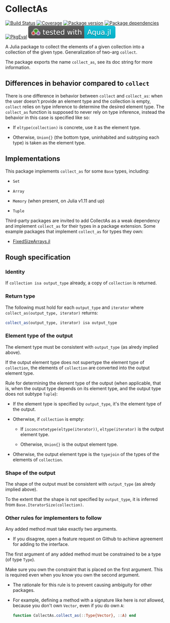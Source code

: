 # CollectAs

[![Build Status](https://github.com/JuliaCollections/CollectAs.jl/actions/workflows/CI.yml/badge.svg?branch=main)](https://github.com/JuliaCollections/CollectAs.jl/actions/workflows/CI.yml?query=branch%3Amain)
[![Coverage](https://codecov.io/gh/JuliaCollections/CollectAs.jl/branch/main/graph/badge.svg)](https://codecov.io/gh/JuliaCollections/CollectAs.jl)
[![Package version](https://juliahub.com/docs/General/CollectAs/stable/version.svg)](https://juliahub.com/ui/Packages/General/CollectAs)
[![Package dependencies](https://juliahub.com/docs/General/CollectAs/stable/deps.svg)](https://juliahub.com/ui/Packages/General/CollectAs?t=2)
[![PkgEval](https://JuliaCI.github.io/NanosoldierReports/pkgeval_badges/C/CollectAs.svg)](https://JuliaCI.github.io/NanosoldierReports/pkgeval_badges/C/CollectAs.html)
[![Aqua](https://raw.githubusercontent.com/JuliaTesting/Aqua.jl/master/badge.svg)](https://github.com/JuliaTesting/Aqua.jl)

A Julia package to collect the elements of a given collection into a collection of the given type. Generalization of two-arg `collect`.

The package exports the name `collect_as`, see its doc string for more information.

## Differences in behavior compared to `collect`

There is one difference in behavior between `collect` and `collect_as`: when the user doesn't provide an element type and the collection is empty, `collect` relies on type inference to determine the desired element type. The `collect_as` function is supposed to never rely on type inference, instead the behavior in this case is specified like so:

* If `eltype(collection)` is concrete, use it as the element type.

* Otherwise, `Union{}` (the bottom type, uninhabited and subtyping each type) is taken as the element type.

## Implementations

This package implements `collect_as` for some `Base` types, including:

* `Set`

* `Array`

* `Memory` (when present, on Julia v1.11 and up)

* `Tuple`

Third-party packages are invited to add CollectAs as a weak dependency and implement `collect_as` for their types in a package extension. Some example packages that implement `collect_as` for types they own:

* [FixedSizeArrays.jl](https://github.com/JuliaArrays/FixedSizeArrays.jl)

## Rough specification

### Identity

If `collection isa output_type` already, a copy of `collection` is returned.

### Return type

The following must hold for each `output_type` and `iterator` where `collect_as(output_type, iterator)` returns:

```julia
collect_as(output_type, iterator) isa output_type
```

### Element type of the output

The element type must be consistent with `output_type` (as alredy implied above).

If the output element type does not supertype the element type of `collection`, the elements of `collection` are converted into the output element type.

Rule for determining the element type of the output (when applicable, that is, when the output type depends on its element type, and the output type does not subtype `Tuple`):

* If the element type is specified by `output_type`, it's the element type of the output.

* Otherwise, if `collection` is empty:

    * If `isconcretetype(eltype(iterator))`, `eltype(iterator)` is the output element type.

    * Otherwise, `Union{}` is the output element type.

* Otherwise, the output element type is the `typejoin` of the types of the elements of `collection`.

### Shape of the output

The shape of the output must be consistent with `output_type` (as alredy implied above).

To the extent that the shape is not specified by `output_type`, it is inferred from `Base.IteratorSize(collection)`.

### Other rules for implementers to follow

Any added method must take exactly two arguments.

* If you disagree, open a feature request on Github to achieve agreement for adding to the interface.

The first argument of any added method must be constrained to be a type (of type `Type`).

Make sure you own the constraint that is placed on the first argument. This is required even when you know you own the second argument.

* The rationale for this rule is to prevent causing ambiguity for other packages.

* For example, defining a method with a signature like here is *not* allowed, because you don't own `Vector`, even if you do own `A`:

  ```julia
  function CollectAs.collect_as(::Type{Vector}, ::A) end
  ```
